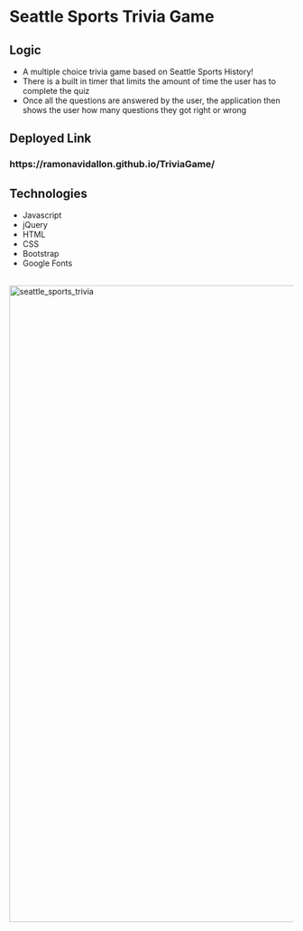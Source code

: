 <h1> Seattle Sports Trivia Game </h1>

<h2> Logic </h2>
<ul>
  <li> A multiple choice trivia game based on Seattle Sports History! </li>
  <li> There is a built in timer that limits the amount of time the user has to complete the quiz </li>
  <li> Once all the questions are answered by the user, the application then shows the user how many questions they got right or wrong </li>
 </ul>
 
 <h2> Deployed Link </h2>
 
 <h3> https://ramonavidallon.github.io/TriviaGame/ </h3>
 
 <h2> Technologies </h2>
 <ul>
  <li> Javascript </li>
  <li> jQuery </li>
  <li> HTML </li>
  <li> CSS </li>
  <li> Bootstrap </li>
  <li> Google Fonts </li>
 </ul>
  
  
<br>


<img width="1127" alt="seattle_sports_trivia" src="https://user-images.githubusercontent.com/43662571/63061253-56694200-bea9-11e9-8bea-ce33b90269f2.png">

